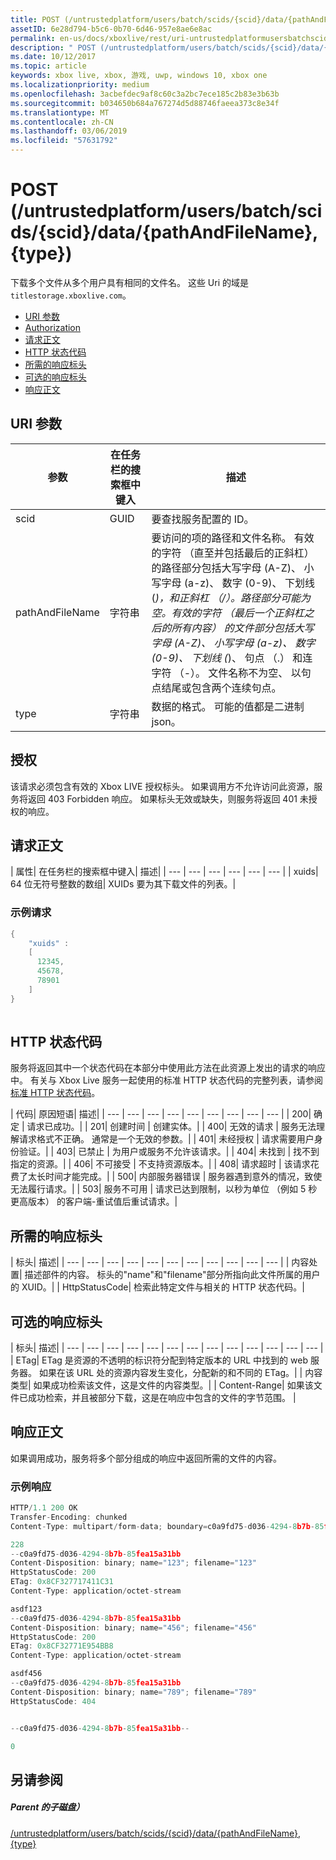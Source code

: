 ```yaml
---
title: POST (/untrustedplatform/users/batch/scids/{scid}/data/{pathAndFileName},{type})
assetID: 6e28d794-b5c6-0b70-6d46-957e8ae6e8ac
permalink: en-us/docs/xboxlive/rest/uri-untrustedplatformusersbatchscidssciddatapathandfilenametype-post.html
description: " POST (/untrustedplatform/users/batch/scids/{scid}/data/{pathAndFileName},{type})"
ms.date: 10/12/2017
ms.topic: article
keywords: xbox live, xbox, 游戏, uwp, windows 10, xbox one
ms.localizationpriority: medium
ms.openlocfilehash: 3acbefdec9af8c60c3a2bc7ece185c2b83e3b63b
ms.sourcegitcommit: b034650b684a767274d5d88746faeea373c8e34f
ms.translationtype: MT
ms.contentlocale: zh-CN
ms.lasthandoff: 03/06/2019
ms.locfileid: "57631792"
---
```

# <a name="post-untrustedplatformusersbatchscidssciddatapathandfilenametype"></a>POST (/untrustedplatform/users/batch/scids/{scid}/data/{pathAndFileName},{type})
下载多个文件从多个用户具有相同的文件名。 这些 Uri 的域是`titlestorage.xboxlive.com`。
 
  * [URI 参数](#ID4EX)
  * [Authorization](#ID4ECB)
  * [请求正文](#ID4EPB)
  * [HTTP 状态代码](#ID4E3C)
  * [所需的响应标头](#ID4EPAAC)
  * [可选的响应标头](#ID4ESBAC)
  * [响应正文](#ID4E3CAC)
 
<a id="ID4EX"></a>

 
## <a name="uri-parameters"></a>URI 参数
 
| 参数| 在任务栏的搜索框中键入| 描述| 
| --- | --- | --- | 
| scid| GUID| 要查找服务配置的 ID。| 
| pathAndFileName| 字符串| 要访问的项的路径和文件名称。 有效的字符 （直至并包括最后的正斜杠） 的路径部分包括大写字母 (A-Z)、 小写字母 (a-z)、 数字 (0-9)、 下划线 (_)，和正斜杠 （/）。路径部分可能为空。有效的字符 （最后一个正斜杠之后的所有内容） 的文件部分包括大写字母 (A-Z)、 小写字母 (a-z)、 数字 (0-9)、 下划线 (_)、 句点 （.） 和连字符 （-）。 文件名称不为空、 以句点结尾或包含两个连续句点。| 
| type| 字符串| 数据的格式。 可能的值都是二进制 json。| 
  
<a id="ID4ECB"></a>

 
## <a name="authorization"></a>授权 
 
该请求必须包含有效的 Xbox LIVE 授权标头。 如果调用方不允许访问此资源，服务将返回 403 Forbidden 响应。 如果标头无效或缺失，则服务将返回 401 未授权的响应。 
  
<a id="ID4EPB"></a>

 
## <a name="request-body"></a>请求正文
 
| 属性| 在任务栏的搜索框中键入| 描述| 
| --- | --- | --- | --- | --- | --- | 
| xuids| 64 位无符号整数的数组| XUIDs 要为其下载文件的列表。| 
 
<a id="ID4EQC"></a>

 
### <a name="sample-request"></a>示例请求
 

```cpp
{
    "xuids" : 
    [
      12345,
      45678,
      78901
    ]
}
      
```

   
<a id="ID4E3C"></a>

 
## <a name="http-status-codes"></a>HTTP 状态代码 
 
服务将返回其中一个状态代码在本部分中使用此方法在此资源上发出的请求的响应中。 有关与 Xbox Live 服务一起使用的标准 HTTP 状态代码的完整列表，请参阅[标准 HTTP 状态代码](../../additional/httpstatuscodes.md)。
 
| 代码| 原因短语| 描述| 
| --- | --- | --- | --- | --- | --- | --- | --- | --- | 
| 200| 确定 | 请求已成功。| 
| 201| 创建时间 | 创建实体。| 
| 400| 无效的请求 | 服务无法理解请求格式不正确。 通常是一个无效的参数。| 
| 401| 未经授权 | 请求需要用户身份验证。| 
| 403| 已禁止 | 为用户或服务不允许该请求。| 
| 404| 未找到 | 找不到指定的资源。| 
| 406| 不可接受 | 不支持资源版本。| 
| 408| 请求超时 | 该请求花费了太长时间才能完成。| 
| 500| 内部服务器错误 | 服务器遇到意外的情况，致使无法履行请求。| 
| 503| 服务不可用 | 请求已达到限制，以秒为单位 （例如 5 秒更高版本） 的客户端-重试值后重试请求。| 
  
<a id="ID4EPAAC"></a>

 
## <a name="required-response-headers"></a>所需的响应标头
 
| 标头| 描述| 
| --- | --- | --- | --- | --- | --- | --- | --- | --- | --- | --- | 
| 内容处置| 描述部件的内容。 标头的"name"和"filename"部分所指向此文件所属的用户的 XUID。| 
| HttpStatusCode| 检索此特定文件与相关的 HTTP 状态代码。| 
  
<a id="ID4ESBAC"></a>

 
## <a name="optional-response-headers"></a>可选的响应标头
 
| 标头| 描述| 
| --- | --- | --- | --- | --- | --- | --- | --- | --- | --- | --- | --- | --- | 
| ETag| ETag 是资源的不透明的标识符分配到特定版本的 URL 中找到的 web 服务器。 如果在该 URL 处的资源内容发生变化，分配新的和不同的 ETag。| 
| 内容类型| 如果成功检索该文件，这是文件的内容类型。| 
| Content-Range| 如果该文件已成功检索，并且被部分下载，这是在响应中包含的文件的字节范围。 | 
  
<a id="ID4E3CAC"></a>

 
## <a name="response-body"></a>响应正文
 
如果调用成功，服务将多个部分组成的响应中返回所需的文件的内容。
 
<a id="ID4EGDAC"></a>

 
### <a name="sample-response"></a>示例响应 
 

```cpp
HTTP/1.1 200 OK
Transfer-Encoding: chunked
Content-Type: multipart/form-data; boundary=c0a9fd75-d036-4294-8b7b-85fea15a31bb

228
--c0a9fd75-d036-4294-8b7b-85fea15a31bb
Content-Disposition: binary; name="123"; filename="123"
HttpStatusCode: 200
ETag: 0x8CF327717411C31
Content-Type: application/octet-stream

asdf123
--c0a9fd75-d036-4294-8b7b-85fea15a31bb
Content-Disposition: binary; name="456"; filename="456"
HttpStatusCode: 200
ETag: 0x8CF32771E954BB8
Content-Type: application/octet-stream

asdf456
--c0a9fd75-d036-4294-8b7b-85fea15a31bb
Content-Disposition: binary; name="789"; filename="789"
HttpStatusCode: 404


--c0a9fd75-d036-4294-8b7b-85fea15a31bb--

0

```

   
<a id="ID4EUDAC"></a>

 
## <a name="see-also"></a>另请参阅
 
<a id="ID4EWDAC"></a>

 
##### <a name="parent"></a>Parent 的子磁盘） 

[/untrustedplatform/users/batch/scids/{scid}/data/{pathAndFileName},{type}](uri-untrustedplatformusersbatchscidssciddatapathandfilenametype.md)

   